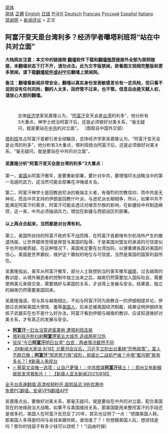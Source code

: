  <!-- 面包屑导航 --> <div class="breadcrumb"><!-- GTranslate: https://gtranslate.io/ -->  <div class="switcher notranslate">  <div class="selected">  <a href="#" onclick="return false;"> 简体</a>  </div>  <div class="option">  <a href="https://www.bannedbook.org" onclick="doGTranslate('zh-CN|zh-CN');jQuery('div.switcher div.selected a').html(jQuery(this).html());return false;" title="简体中文" class="nturl selected"> 简体</a>  <a href="https://www.bannedbook.org/zh-tw/" onclick="doGTranslate('zh-CN|zh-TW');jQuery('div.switcher div.selected a').html(jQuery(this).html());return false;" title="繁體中文" class="nturl"> 正體</a>  <a href="https://www.bannedbook.org/en/" onclick="doGTranslate('zh-CN|en');jQuery('div.switcher div.selected a').html(jQuery(this).html());return false;" title="English" class="nturl"> English</a>  <a href="https://www.bannedbook.org/ja/" onclick="doGTranslate('zh-CN|ja');jQuery('div.switcher div.selected a').html(jQuery(this).html());return false;" title="日本語" class="nturl"> 日語</a>  <a href="https://www.bannedbook.org/ko/" onclick="doGTranslate('zh-CN|ko');jQuery('div.switcher div.selected a').html(jQuery(this).html());return false;" title="한국어" class="nturl"> 한국어</a>  <a href="https://www.bannedbook.org/de/" onclick="doGTranslate('zh-CN|de');jQuery('div.switcher div.selected a').html(jQuery(this).html());return false;" title="Deutsch" class="nturl"> Deutsch</a>  <a href="https://www.bannedbook.org/fr/" onclick="doGTranslate('zh-CN|fr');jQuery('div.switcher div.selected a').html(jQuery(this).html());return false;" title="Français" class="nturl"> Français</a>  <a href="https://www.bannedbook.org/ru/" onclick="doGTranslate('zh-CN|ru');jQuery('div.switcher div.selected a').html(jQuery(this).html());return false;" title="Русский" class="nturl"> Русский</a>  <a href="https://www.bannedbook.org/es/" onclick="doGTranslate('zh-CN|es');jQuery('div.switcher div.selected a').html(jQuery(this).html());return false;" title="Español" class="nturl"> Español</a>  <a href="https://www.bannedbook.org/it/" onclick="doGTranslate('zh-CN|it');jQuery('div.switcher div.selected a').html(jQuery(this).html());return false;" title="Italiano" class="nturl"> Italiano</a>  </div>  </div>      <div class='breadcrumb-sub'><!-- Breadcrumb NavXT 6.3.0 --> <a href="https://www.bannedbook.org/" class="home">禁闻网</a> &gt; <a href="https://www.bannedbook.org/bnews/comments/" class="category">新闻评论</a> &gt; 正文</div></div><h2>阿富汗变天是台湾利多？经济学者曝塔利班将“站在中共对立面”</h2> <p class="notice"><b>大陆网友注意：本文中的链接除 <a href="https://github.com/bannedbook/fanqiang" >翻墙</a>软件下载和<a href="https://github.com/killgcd/justmysocks/blob/master/README.md">翻墙推荐</a>链接外全部为禁网链接，未翻墙状态下打不开，请勿点击。此为文字版禁闻，欲看图文视频完整版和更多禁闻，请下载<a href="https://github.com/bannedbook/fanqiang">翻墙软件或APP</a>后翻墙上禁闻网。</p><p>备注：翻墙看新闻非常安全，翻墙以真实身份发表敏感言论有一定风险，但只看不说则没有任何风险，翻的人太多，政府管不过来，也不管。信息自由是天赋人权，请放心大胆的翻墙。</b></p>  <div class="entry"> <br /> <figure><a href="https://i0.wp.com/upload-images-bucket-v64rleca837do.s3.eu-west-1.amazonaws.com/wp-content/uploads/2021/08/18133253/phpBtemJM.jpg?fit=500%2C324&#038;ssl=1" data-caption=" 总体经济学家吴嘉隆认为，“阿富汗变天会是台湾的利多”，他分析有3大重点，神学士统治阿富汗后，还是必须做好对美关系，“毫无疑问，就是要站在中共的对立面”。 （图取自中国外交部）"></a><figcaption class="wp-caption-text"> 总体<a href="https://www.bannedbook.org/bnews/tag/%E7%BB%8F%E6%B5%8E%E5%AD%A6/" class="st_tag internal_tag" rel="tag" title="标签 经济学 下的日志">经济学</a>家吴嘉隆认为，“<a href="https://www.bannedbook.org/bnews/tag/%e9%98%bf%e5%af%8c%e6%b1%97/" class="st_tag internal_tag" rel="tag" title="标签 阿富汗 下的日志">阿富汗</a>变天会是<a href="https://www.bannedbook.org/bnews/tag/%e5%8f%b0%e6%b9%be/" class="st_tag internal_tag" rel="tag" title="标签 台湾 下的日志">台湾</a>的利多”，他分析有3大重点，神学士统治阿富汗后，还是必须做好对美关系，“毫无疑问，就是要站在<a href="https://www.bannedbook.org/bnews/tag/%e4%b8%ad%e5%85%b1/" class="st_tag internal_tag" rel="tag" title="标签 中共 下的日志">中共</a>的对立面”。 （图取自中国外交部）</figcaption></figure> <p><a href="https://www.bannedbook.org/bnews/tag/%e5%a1%94%e5%88%a9%e7%8f%ad/" class="st_tag internal_tag" rel="tag" title="标签 塔利班 下的日志">塔利班</a>攻占阿富汗首都引发全球瞩目，总体经济学家吴嘉隆认为，“阿富汗变天会是台湾的利多”，他分析有3大重点，塔利班统治阿富汗后，还是必须做好对美关系，“毫无疑问，就是要站在中共的对立面”。</p> <h4><strong>吴嘉隆分析“阿富汗变天会是台湾的利多”3大重点：</strong></h4> <p>第一，<a href="https://www.bannedbook.org/bnews/tag/%e7%be%8e%e5%9b%bd/" class="st_tag internal_tag" rel="tag" title="标签 美国 下的日志">美国</a>从阿富汗撤军，是要重新部署，要针对中共，要增强印太战略当中的第一岛链的武力，这当然可能会部署在冲绳或关岛。</p>  <p>第二，阿富汗神学士是回教逊尼派的极端主义者，有强烈的宗教信仰，而中共是无神论，而且中共支持的伊朗是回教什叶派，与逊尼派长期相争，所以，如果中共不能满足阿富汗的需求，阿富汗可能会透过对维吾尔族的影响，在新疆给中共制造麻烦，这一来，中共必须抽调兵力，增加在新疆与西部战区的部署。</p> <h4><strong>以上两点合起来，当然都是对台湾有利。</strong></h4> <p>第三，美国所扶持的阿富汗政府军不战而降，在阿富汗首都喀布尔机场所产生的撤退场面，让世界媒体觉得是拜登与美国的耻辱，于是美国对盟友的承诺的可信度似乎也开始被质疑。在这种情况下，美国肯定要在台湾加码，以便重建各国对美国的信心。美国是世界霸权，维护这个霸权的地位与可信度，当然是美国的国家利益所在。</p>  <p>吴嘉隆指出，美军从阿富汗撤军，部分人士联想到当时美军撤军<a href="https://www.bannedbook.org/bnews/tag/%e8%b6%8a%e5%8d%97/" class="st_tag internal_tag" rel="tag" title="标签 越南 下的日志">越南</a>，过去越南的教训是，从境外殖民者的控制中独立出来之后，越南仍然需要加入国际社会，需要使用美元来做交易，需要搞好与美国的关系，才谈得上发展与安全。结果是，独立的越南仍然需要美国回来。</p> <p>吴嘉隆强调，但与其与越南相比，不如与阿富汗同为政教合一的伊朗相提并论，伊朗过去绑架美国大使馆、羞辱<a href="https://www.bannedbook.org/bnews/tag/%E7%BE%8E%E5%9B%BD%E4%BA%BA/" class="st_tag internal_tag" rel="tag" title="标签 美国人 下的日志">美国人</a>，后来还被美国经济制裁，结果证明伊朗研发核子武器实在也不是什么好办法，阿富汗看到伊朗与越南的教训，应该知道做好对美关系，才有真正的发展与安全。</p>  <ul class='op-related-articles' title='相关阅读'> <li><a href='https://www.bannedbook.org/bnews/baitai/20210818/1608646.html' target='_blank'><b>阿富汗</b>一妇女没穿遮面罩袍 遭塔利班击毙</a></li> <li><a href='https://www.bannedbook.org/bnews/baitai/20210818/1608644.html' target='_blank'>塔利班开枪扫射<b>阿富汗</b>第五大城市 造成两死12伤</a></li> <li><a href='https://www.bannedbook.org/bnews/comments/20210818/1608643.html' target='_blank'>驳斥“今日<b>阿富汗</b>明日台湾” 白宫：两者情况截然不同</a></li> <li><a href='https://www.bannedbook.org/bnews/bannedvideo/20210818/1608639.html' target='_blank'>【#新闻大家谈 8/18】北戴河会议后，习近平立刻出台重磅“恐怖政策”，富人不跑已晚；<b>阿富汗</b>“邪恶势力带”成形，局面比二战前严峻？中塔“蜜月期”能有多长？| #新唐人电视台</a></li> <li><a href='https://www.bannedbook.org/bnews/taiwannews/20210818/1608632.html' target='_blank'>🔥 蔡英文谈唯一选项：让自己更强！｜中共图谋<b>阿富汗</b>稀土！｜郑州又有断粮居民发求救影片！｜【新唐人亚太新闻20210818】</a></li> </ul> <p class="texttj"> <a href="https://github.com/bannedbook/fanqiang/wiki/V2ray%E6%9C%BA%E5%9C%BA" target="_blank">全平台高速翻墙:高清视频秒开,超低延迟,9折优惠中</a><br/> <a href="https://github.com/bannedbook/fanqiang/wiki/%E7%A6%81%E9%97%BB%E7%BD%91%E5%AE%89%E5%8D%93%E7%BF%BB%E5%A2%99%E6%96%B0%E9%97%BBAPP" target="_blank">免费PC翻墙、安卓VPN翻墙APP</a></p><p>吴嘉隆点出，要做好对美关系，那毫无疑问，就是要站在中共的对立面，配合美国现在的地缘政治大战略，如果不与美国维持关系，那美国能用来整阿富汗的手段还是很多的，美国人在阿富汗反恐反了20年，其实也证明了一点：“想跟美国人耗，那美国人多得是时间与金钱来跟你耗，谁怕谁了？！你想跟美国人玩，想烧钱是吗？那你的钱袋子有多少钱可以烧呢？！”(自由时报)</p> <a name='sharetosocial'></a>  <div style="margin-bottom:5px;padding-bottom:5px;clear:both"> <div id="archive-pix-1" class="banner-ads"> <!-- AuctionX Display platform tag START --> <div id="26318x728x90x621x_ADSLOT2" clicktrack="%%CLICK_URL_ESC%%"></div> <!-- AuctionX Display platform tag END --> </div> <div id="archive-pix-2" class="banner-ads"> <!-- AuctionX Display platform tag START --> <div id="26315x300x250x621x_ADSLOT2" clicktrack="%%CLICK_URL_ESC%%"></div> <!-- AuctionX Display platform tag END --> </div> </div>  <div id="archive-pix-1" class="banner-ads"> <!-- AuctionX Display platform tag START --> <div id="26318x728x90x621x_ADSLOT3" clicktrack="%%CLICK_URL_ESC%%"></div> <!-- AuctionX Display platform tag END --> </div> </div><!--END ENTRY--> 